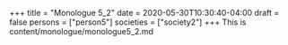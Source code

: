 +++
title = "Monologue 5_2"
date = 2020-05-30T10:30:40-04:00
draft = false
persons = ["person5"]
societies = ["society2"]
+++
This is content/monologue/monologue5_2.md
